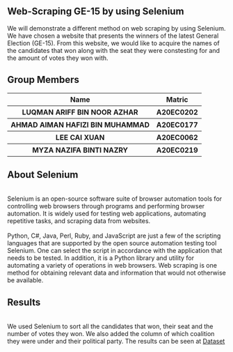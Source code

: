 ## Web-Scraping GE-15 by using Selenium
We will demonstrate a different method on web scraping by using Selenium. We have chosen a website that presents the winners of the latest General Election (GE-15). From this website, we would like to acquire the names of the candidates that won along with the seat they were constesting for and the amount of votes they won with.
<br>
<h2> Group Members</h2>
<table>
<th>Name</th>
    <th>Matric</th>
  </tr>
  <tr>
    <th>LUQMAN ARIFF BIN NOOR AZHAR</th>
    <th>A20EC0202</th>
  </tr>
  <tr>
    <th>AHMAD AIMAN HAFIZI BIN MUHAMMAD</th>
    <th>A20EC0177</th>
  </tr>
    <tr>
    <th>LEE CAI XUAN</th>
    <th>A20EC0062</th>
  </tr>
    <tr>
    <th>MYZA NAZIFA BINTI NAZRY</th>
    <th>A20EC0219</th>
  </tr>
</table>
<h2>About Selenium</h2>
<br>
Selenium is an open-source software suite of browser automation tools for controlling web browsers through programs and performing browser automation. It is widely used for testing web applications, automating repetitive tasks, and scraping data from websites.
<br>
<br>
Python, C#, Java, Perl, Ruby, and JavaScript are just a few of the scripting languages that are supported by the open source automation testing tool Selenium. One can select the script in accordance with the application that needs to be tested.
In addition, it is a Python library and utility for automating a variety of operations in web browsers. Web scraping is one method for obtaining relevant data and information that would not otherwise be available.
<h2>Results</h2>
<br>
We used Selenium to sort all the candidates that won, their seat and the number of votes they won. We also added the column of which coalition they were under and their political party. The results can be seen at <a href = https://github.com/drshahizan/python-web/blob/main/selenium/SamVerse/PRU15_Results.csv>Dataset</a> 



